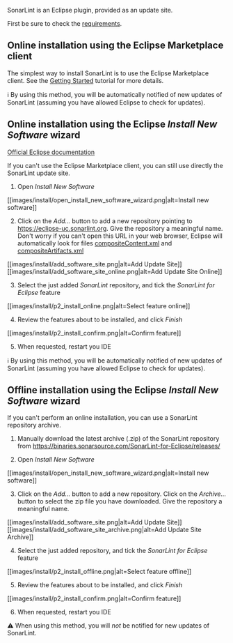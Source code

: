 SonarLint is an Eclipse plugin, provided as an update site.

First be sure to check the [requirements](Requirements).

## Online installation using the Eclipse Marketplace client

The simplest way to install SonarLint is to use the Eclipse Marketplace client. See the [Getting Started](Getting-Started) tutorial for more details.

:information_source: By using this method, you will be automatically notified of new updates of SonarLint (assuming you have allowed Eclipse to check for updates).

## Online installation using the Eclipse _Install New Software_ wizard

[Official Eclipse documentation](https://help.eclipse.org/?topic=%2Forg.eclipse.platform.doc.user%2Ftasks%2Ftasks-124.htm)

If you can't use the Eclipse Marketplace client, you can still use directly the SonarLint update site.

1. Open _Install New Software_

[[images/install/open_install_new_software_wizard.png|alt=Install new software]]

2. Click on the _Add..._ button to add a new repository pointing to https://eclipse-uc.sonarlint.org. Give the repository a meaningful name.<br>Don't worry if you can't open this URL in your web browser, Eclipse will automatically look for files [compositeContent.xml](https://eclipse-uc.sonarlint.org/compositeContent.xml) and [compositeArtifacts.xml](https://eclipse-uc.sonarlint.org/compositeArtifacts.xml)

[[images/install/add_software_site.png|alt=Add Update Site]]
[[images/install/add_software_site_online.png|alt=Add Update Site Online]]

3. Select the just added _SonarLint_ repository, and tick the _SonarLint for Eclipse_ feature

[[images/install/p2_install_online.png|alt=Select feature online]]

4. Review the features about to be installed, and click _Finish_

[[images/install/p2_install_confirm.png|alt=Confirm feature]]

5. When requested, restart you IDE

:information_source: By using this method, you will be automatically notified of new updates of SonarLint (assuming you have allowed Eclipse to check for updates).

## Offline installation using the Eclipse _Install New Software_ wizard

If you can't perform an online installation, you can use a SonarLint repository archive.

1. Manually download the latest archive (.zip) of the SonarLint repository from https://binaries.sonarsource.com/SonarLint-for-Eclipse/releases/

2. Open _Install New Software_

[[images/install/open_install_new_software_wizard.png|alt=Install new software]]

3. Click on the _Add..._ button to add a new repository. Click on the _Archive..._ button to select the zip file you have downloaded. Give the repository a meaningful name.

[[images/install/add_software_site.png|alt=Add Update Site]]
[[images/install/add_software_site_archive.png|alt=Add Update Site Archive]]

4. Select the just added repository, and tick the _SonarLint for Eclipse_ feature

[[images/install/p2_install_offline.png|alt=Select feature offline]]

5. Review the features about to be installed, and click _Finish_

[[images/install/p2_install_confirm.png|alt=Confirm feature]]

6. When requested, restart you IDE

:warning: When using this method, you will *not* be notified for new updates of SonarLint.